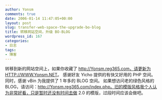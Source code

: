```yaml
---
author: Yonsm
comments: true
date: 2006-01-14 11:47:05+00:00
layout: post
slug: transfer-web-space-the-upgrade-bo-blog
title: 转移网站空间，升级 BO-BLOG
wordpress_id: 167
categories:
- 日志
tags:
- 博客
---
```


转移到新的网站空间上，如果你收藏了 http://Yonsm.reg365.com，请更新为 [HTTP://WWW.Yonsm.NET](/)。 感谢好友 Yicho 提供的有快又好用的 PHP 空间。 同时，感谢 vBin 为我提供了 1 年多的 BLOG 空间。 如果想访问老的绿色风格的 BLOG，请访问：http://Yonsm.reg365.com/index.php。旧的模版风格我个人认为非常好看，只是暂时还没有时间去做 2.0 的模版，过段时间应该会做吧。
